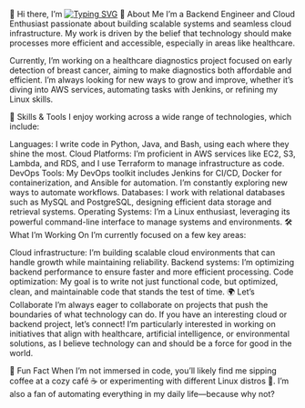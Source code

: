 👋 Hi there, I’m <a href="https://github.com/yourusername" target="_blank"><img src="https://readme-typing-svg.herokuapp.com?font=Fira+Code&weight=500&size=25&pause=1000&color=F75459&center=false&vCenter=true&width=435&lines=Judy.G!;Backend+%26+Cloud+Engineer" alt="Typing SVG" /></a>
🚀 About Me
I’m a Backend Engineer and Cloud Enthusiast passionate about building scalable systems and seamless cloud infrastructure. My work is driven by the belief that technology should make processes more efficient and accessible, especially in areas like healthcare.

Currently, I’m working on a healthcare diagnostics project focused on early detection of breast cancer, aiming to make diagnostics both affordable and efficient. I’m always looking for new ways to grow and improve, whether it’s diving into AWS services, automating tasks with Jenkins, or refining my Linux skills.

🔧 Skills & Tools
I enjoy working across a wide range of technologies, which include:

Languages: I write code in Python, Java, and Bash, using each where they shine the most.
Cloud Platforms: I’m proficient in AWS services like EC2, S3, Lambda, and RDS, and I use Terraform to manage infrastructure as code.
DevOps Tools: My DevOps toolkit includes Jenkins for CI/CD, Docker for containerization, and Ansible for automation. I’m constantly exploring new ways to automate workflows.
Databases: I work with relational databases such as MySQL and PostgreSQL, designing efficient data storage and retrieval systems.
Operating Systems: I’m a Linux enthusiast, leveraging its powerful command-line interface to manage systems and environments.
🛠 What I’m Working On
I’m currently focused on a few key areas:

Cloud infrastructure: I’m building scalable cloud environments that can handle growth while maintaining reliability.
Backend systems: I’m optimizing backend performance to ensure faster and more efficient processing.
Code optimization: My goal is to write not just functional code, but optimized, clean, and maintainable code that stands the test of time.
🌍 Let’s Collaborate
I’m always eager to collaborate on projects that push the boundaries of what technology can do. If you have an interesting cloud or backend project, let’s connect! I’m particularly interested in working on initiatives that align with healthcare, artificial intelligence, or environmental solutions, as I believe technology can and should be a force for good in the world.

💬 Fun Fact
When I’m not immersed in code, you’ll likely find me sipping coffee at a cozy café ☕ or experimenting with different Linux distros 🐧. I’m also a fan of automating everything in my daily life—because why not?

